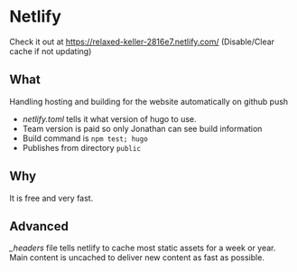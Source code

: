 # Netlify
Check it out at https://relaxed-keller-2816e7.netlify.com/ (Disable/Clear cache if not updating)

## What
Handling hosting and building for the website automatically on github push

 - *netlify.toml* tells it what version of hugo to use.
 - Team version is paid so only Jonathan can see build information
 - Build command is `npm test; hugo`
 - Publishes from directory `public`

## Why
It is free and very fast. 

## Advanced

*_headers* file tells netlify to cache most static assets for a week or year. Main content is uncached to deliver new content as fast as possible.
 